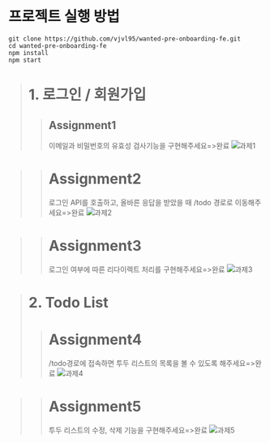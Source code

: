 # 프로젝트 실행 방법
    
    git clone https://github.com/vjvl95/wanted-pre-onboarding-fe.git
    cd wanted-pre-onboarding-fe
    npm install
    npm start




># 1. 로그인 / 회원가입
>  >## Assignment1
>  >이메일과 비밀번호의 유효성 검사기능을 구현해주세요=>완료
>  >![과제1](https://user-images.githubusercontent.com/62174495/185754961-5964e8a2-059e-4c04-b1da-e16d33e052d1.gif)

>  ># Assignment2
>  >로그인 API를 호출하고, 올바른 응답을 받았을 때 /todo 경로로 이동해주세요=>완료
>  >![과제2](https://user-images.githubusercontent.com/62174495/185754965-a8ff7916-50d6-4737-b47a-706ea5271e59.gif)


>  ># Assignment3
>  >로그인 여부에 따른 리다이렉트 처리를 구현해주세요=>완료
>  >![과제3](https://user-images.githubusercontent.com/62174495/185755014-635ef301-cde6-46b5-b52a-691c4cb4785f.gif)


># 2. Todo List
>  ># Assignment4
>  >/todo경로에 접속하면 투두 리스트의 목록을 볼 수 있도록 해주세요=>완료
>  >![과제4](https://user-images.githubusercontent.com/62174495/185755016-48c9a3f1-523e-461d-9117-4bf2aa8ff679.gif)


>  ># Assignment5
>  >투두 리스트의 수정, 삭제 기능을 구현해주세요=>완료
>  >![과제5](https://user-images.githubusercontent.com/62174495/185754980-8ea2105e-78b0-4c33-a118-7bec8812f11e.gif)



